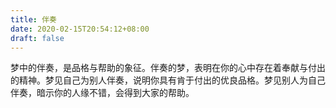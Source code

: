 ```yaml
---
title: 伴奏
date: 2020-02-15T20:54:12+08:00
draft: false
---
```


梦中的伴奏，是品格与帮助的象征。伴奏的梦，表明在你的心中存在着奉献与付出的精神。梦见自己为别人伴奏，说明你具有肯于付出的优良品格。梦见别人为自己伴奏，暗示你的人缘不错，会得到大家的帮助。